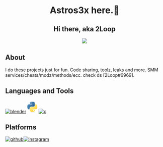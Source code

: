 <div align="center">
  
# Astros3x here.💫
## Hi there,  aka 2Loop
 <img src="https://discord.c99.nl/widget/theme-2/658616710739263528.png"></img>

</div>

## About
I do these projects just for fun. Code sharing, toolz, leaks and more. 
SMM services/cheats/modz/methods/ecc. check ds [2Loop#6969].

## Languages and Tools

<p align="left"><a href="https://www.blender.org/" target="_blank" rel="noreferrer"><img src="https://download.blender.org/branding/community/blender_community_badge_white.svg" alt="blender" width="40" height="40"/></a><a href="https://www.python.org" target="_blank" rel="noreferrer"><img src="https://raw.githubusercontent.com/devicons/devicon/master/icons/python/python-original.svg" alt="python" width="40" height="40"/></a><a href="https://www.open-std.org/jtc1/sc22/wg14/" target="_blank" rel="norefferrer"><img src="https://wallpapercave.com/wp/wp4521293.png" alt="c" width="40" height="40"/></a></p>

## Platforms

<p align="left"><a href="https://github.com/astros3x" target="_blank" rel="noreferrer"><img src="https://cdn.jsdelivr.net/npm/simple-icons@3.0.1/icons/github.svg" alt="github" width="40" height="40"/></a><a href="https://www.instagram.com/snoopdogg/" target="_blank" rel="noreferrer"><img src="https://cdn.jsdelivr.net/npm/simple-icons@3.0.1/icons/instagram.svg" alt="instagram" width="40" height="40"/></a></p>
